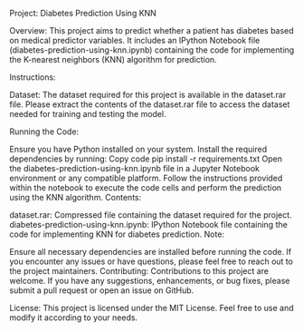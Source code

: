 
Project: Diabetes Prediction Using KNN

Overview:
This project aims to predict whether a patient has diabetes based on medical predictor variables. It includes an IPython Notebook file (diabetes-prediction-using-knn.ipynb) containing the code for implementing the K-nearest neighbors (KNN) algorithm for prediction.

Instructions:

Dataset: The dataset required for this project is available in the dataset.rar file. Please extract the contents of the dataset.rar file to access the dataset needed for training and testing the model.

Running the Code:

Ensure you have Python installed on your system.
Install the required dependencies by running:
Copy code
pip install -r requirements.txt
Open the diabetes-prediction-using-knn.ipynb file in a Jupyter Notebook environment or any compatible platform.
Follow the instructions provided within the notebook to execute the code cells and perform the prediction using the KNN algorithm.
Contents:

dataset.rar: Compressed file containing the dataset required for the project.
diabetes-prediction-using-knn.ipynb: IPython Notebook file containing the code for implementing KNN for diabetes prediction.
Note:

Ensure all necessary dependencies are installed before running the code.
If you encounter any issues or have questions, please feel free to reach out to the project maintainers.
Contributing:
Contributions to this project are welcome. If you have any suggestions, enhancements, or bug fixes, please submit a pull request or open an issue on GitHub.

License:
This project is licensed under the MIT License. Feel free to use and modify it according to your needs.
